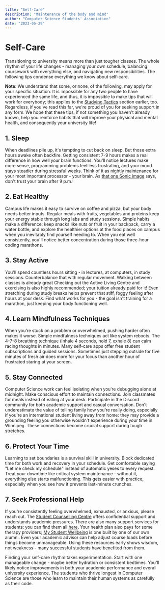 ```yaml
---
title: "Self-Care"
description: "Maintenance of the body and mind"
author: "Computer Science Students' Association"
date: "2023-06-29"
---
```


# Self-Care

Transitioning to university means more than just tougher classes. The whole rhythm of your life changes - managing your own schedule, balancing coursework with everything else, and navigating new responsibilities. The following tips condense everything we know about self-care. 

**Note**: We understand that some, or none, of the following, may apply for your specific situation. It is impossible for any two people to have experienced the same life, and thus, it is impossible to make tips that will work for everybody; this applies to the [Studying Tactics](./3-studying-tactics) section earlier, too. Regardless, if you've read this far, we're proud of you for seeking support in any form. We hope that these tips, if not something you haven't already known, help you reinforce habits that will improve your physical and mental health, and consequently your university life!

## 1. **Sleep**

When deadlines pile up, it's tempting to cut back on sleep. But those extra hours awake often backfire. Getting consistent 7-9 hours makes a real difference in how well your brain functions. You'll notice lectures make more sense, programming problems feel less frustrating, and your mood stays steadier during stressful weeks. Think of it as nightly maintenance for your most important processor - your brain. As [that one Sonic image](https://x.com/EliteSonicFan/status/1515801952831029248) says, don't trust your brain after 9 p.m.!

## 2. **Eat Healthy**

Campus life makes it easy to survive on coffee and pizza, but your body needs better inputs. Regular meals with fruits, vegetables and proteins keep your energy stable through long labs and study sessions. Simple habits make a difference: keep snacks like nuts or fruit in your backpack, carry a water bottle, and explore the healthier options at the food places on campus when you inevitably find yourself needing to. When you eat well consistently, you'll notice better concentration during those three-hour coding marathons.

## 3. **Stay Active**

You'll spend countless hours sitting - in lectures, at computers, in study sessions. Counterbalance that with regular movement. Walking between classes is already great Checking out the Active Living Centre and exercising is also highly recommended; your tuition already paid for it! Even stretching during study breaks helps prevent that stiff, foggy feeling after hours at your desk. Find what works for you - the goal isn't training for a marathon, just keeping your body functioning well.

## 4. **Learn Mindfulness Techniques**

When you're stuck on a problem or overwhelmed, pushing harder often makes it worse. Simple mindfulness techniques act like system reboots. The 4-7-8 breathing technique (inhale 4 seconds, hold 7, exhale 8) can calm racing thoughts in minutes. Many self-care apps offer free student subscriptions and guided sessions. Sometimes just stepping outside for five minutes of fresh air does more for your focus than another hour of frustrated staring at your screen.

## 5. **Stay Connected**

Computer Science work can feel isolating when you're debugging alone at midnight. Make conscious effort to maintain connections. Join classmates for meals instead of eating at your desk. Participate in the Discord community for both academic support and casual conversation. Don't underestimate the value of telling family how you're really doing, especially if you're an international student living away from home: they may provide a grounding feeling you otherwise wouldn't experience during your time in Winnipeg. These connections become crucial support during tough stretches.

## 6. **Protect Your Time**

Learning to set boundaries is a survival skill in university. Block dedicated time for both work and recovery in your schedule. Get comfortable saying "Let me check my schedule" instead of automatic yeses to every request. Treat your downtime like critical system maintenance - without it, everything else starts malfunctioning. This gets easier with practice, especially when you see how it prevents last-minute crunches.

## 7. **Seek Professional Help**

If you're consistently feeling overwhelmed, exhausted, or anxious, please reach out. The [Student Counselling Centre](https://umanitoba.ca/student%20counselling%20centre) offers confidential support and understands academic pressures. There are also many support services for students: you can find them all [here](https://umanitoba.ca/student-supports). Your health plan also pays for some therapy providers; [My Student Wellbeing](https://mystudentwellbeing.ca/) is one built by one of our own alumni. Even your academic advisor can help adjust course loads before things become unmanageable. Using these resources early shows wisdom, not weakness - many successful students have benefited from them.

Finding your self-care rhythm takes experimentation. Start with one manageable change - maybe better hydration or consistent bedtimes. You'll likely notice improvements in both your academic performance and overall university experience. The students who thrive longest in Computer Science are those who learn to maintain their human systems as carefully as their code.
